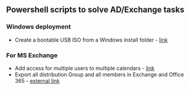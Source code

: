 
## Powershell scripts to solve AD/Exchange tasks
### Windows deployment
- Create a bootable USB ISO from a Windows install folder - [link](create-boot-iso.ps1)
### For MS Exchange
- Add access for multiple users to multiple calendars - [link](add-multiple-users-to-multiple-calendars.ps1)
- Export all distribution Group and all members in Exchange and Office 365 - [external link](https://www.azure365pro.com/how-to-export-all-distribution-group-and-all-members-of-it-exchange-2010/)
